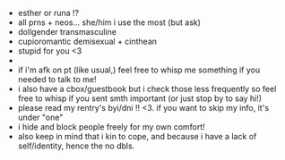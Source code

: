 - esther or runa !?
- all prns + neos... she/him i use the most (but ask)
- dollgender transmasculine
- cupioromantic demisexual + cinthean
- stupid for you <3
- 
- if i'm afk on pt (like usual,) feel free to whisp me something if you needed to talk to me!
- i also have a cbox/guestbook but i check those less frequently so feel free to whisp if you sent smth important (or just stop by to say hi!)
- please read my rentry's byi/dni !! <3. if you want to skip my info, it's under "one"
- i hide and block people freely for my own comfort!
- also keep in mind that i kin to cope, and because i have a lack of self/identity, hence the no dbls.
